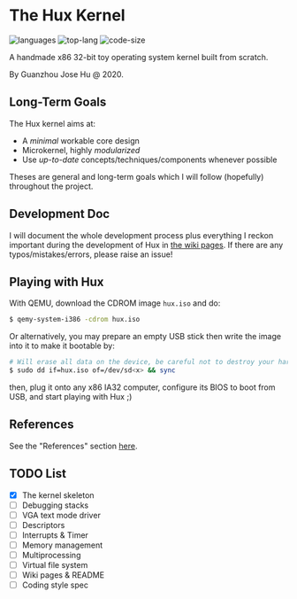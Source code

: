 # The Hux Kernel

![languages](https://img.shields.io/github/languages/count/hgz12345ssdlh/hux-kernel?color=blue)
![top-lang](https://img.shields.io/github/languages/top/hgz12345ssdlh/hux-kernel?color=orange)
![code-size](https://img.shields.io/github/languages/code-size/hgz12345ssdlh/hux-kernel?color=lightgrey)

A handmade x86 32-bit toy operating system kernel built from scratch.

By Guanzhou Jose Hu @ 2020.


## Long-Term Goals

The Hux kernel aims at:

- A *minimal* workable core design
- Microkernel, highly *modularized*
- Use *up-to-date* concepts/techniques/components whenever possible

Theses are general and long-term goals which I will follow (hopefully) throughout the project.


## Development Doc

I will document the whole development process plus everything I reckon important during the development of Hux in [the wiki pages](https://github.com/hgz12345ssdlh/hux-kernel/wiki). If there are any typos/mistakes/errors, please raise an issue!


## Playing with Hux

With QEMU, download the CDROM image `hux.iso` and do:

```bash
$ qemy-system-i386 -cdrom hux.iso
```

Or alternatively, you may prepare an empty USB stick then write the image into it to make it bootable by:

```bash
# Will erase all data on the device, be careful not to destroy your hard disk!
$ sudo dd if=hux.iso of=/dev/sd<x> && sync
```

then, plug it onto any x86 IA32 computer, configure its BIOS to boot from USB, and start playing with Hux ;)


## References

See the "References" section [here](https://github.com/hgz12345ssdlh/hux-kernel/wiki/1.-Prerequisite-Readings).


## TODO List

- [x] The kernel skeleton
- [ ] Debugging stacks
- [ ] VGA text mode driver
- [ ] Descriptors
- [ ] Interrupts & Timer
- [ ] Memory management
- [ ] Multiprocessing
- [ ] Virtual file system
- [ ] Wiki pages & README
- [ ] Coding style spec
